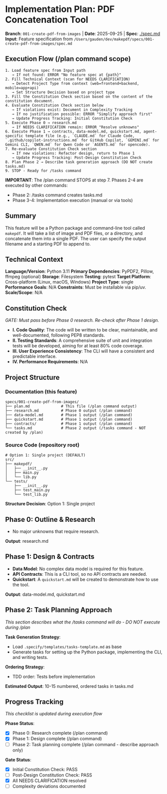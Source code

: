 # Implementation Plan: PDF Concatenation Tool

**Branch**: `001-create-pdf-from-images` | **Date**: 2025-09-25 | **Spec**: [./spec.md](./spec.md)
**Input**: Feature specification from `/Users/gauden/dev/makepdf/specs/001-create-pdf-from-images/spec.md`

## Execution Flow (/plan command scope)
```
1. Load feature spec from Input path
   → If not found: ERROR "No feature spec at {path}"
2. Fill Technical Context (scan for NEEDS CLARIFICATION)
   → Detect Project Type from context (web=frontend+backend, mobile=app+api)
   → Set Structure Decision based on project type
3. Fill the Constitution Check section based on the content of the constitution document.
4. Evaluate Constitution Check section below
   → If violations exist: Document in Complexity Tracking
   → If no justification possible: ERROR "Simplify approach first"
   → Update Progress Tracking: Initial Constitution Check
5. Execute Phase 0 → research.md
   → If NEEDS CLARIFICATION remain: ERROR "Resolve unknowns"
6. Execute Phase 1 → contracts, data-model.md, quickstart.md, agent-specific template file (e.g., `CLAUDE.md` for Claude Code, `.github/copilot-instructions.md` for GitHub Copilot, `GEMINI.md` for Gemini CLI, `QWEN.md` for Qwen Code or `AGENTS.md` for opencode).
7. Re-evaluate Constitution Check section
   → If new violations: Refactor design, return to Phase 1
   → Update Progress Tracking: Post-Design Constitution Check
8. Plan Phase 2 → Describe task generation approach (DO NOT create tasks.md)
9. STOP - Ready for /tasks command
```

**IMPORTANT**: The /plan command STOPS at step 7. Phases 2-4 are executed by other commands:
- Phase 2: /tasks command creates tasks.md
- Phase 3-4: Implementation execution (manual or via tools)

## Summary
This feature will be a Python package and command-line tool called `makepdf`. It will take a list of image and PDF files, or a directory, and concatenate them into a single PDF. The user can specify the output filename and a starting PDF to append to.

## Technical Context
**Language/Version**: Python 3.11
**Primary Dependencies**: PyPDF2, Pillow, ffmpeg (optional)
**Storage**: Filesystem
**Testing**: pytest
**Target Platform**: Cross-platform (Linux, macOS, Windows)
**Project Type**: single
**Performance Goals**: N/A
**Constraints**: Must be installable via pip/uv.
**Scale/Scope**: N/A

## Constitution Check
*GATE: Must pass before Phase 0 research. Re-check after Phase 1 design.*

- **I. Code Quality**: The code will be written to be clear, maintainable, and well-documented, following PEP8 standards.
- **II. Testing Standards**: A comprehensive suite of unit and integration tests will be developed, aiming for at least 80% code coverage.
- **III. User Experience Consistency**: The CLI will have a consistent and predictable interface.
- **IV. Performance Requirements**: N/A

## Project Structure

### Documentation (this feature)
```
specs/001-create-pdf-from-images/
├── plan.md              # This file (/plan command output)
├── research.md          # Phase 0 output (/plan command)
├── data-model.md        # Phase 1 output (/plan command)
├── quickstart.md        # Phase 1 output (/plan command)
├── contracts/           # Phase 1 output (/plan command)
└── tasks.md             # Phase 2 output (/tasks command - NOT created by /plan)
```

### Source Code (repository root)
```
# Option 1: Single project (DEFAULT)
src/
├── makepdf/
│   ├── __init__.py
│   ├── main.py
│   └── lib.py
└── tests/
    ├── __init__.py
    ├── test_main.py
    └── test_lib.py
```

**Structure Decision**: Option 1: Single project

## Phase 0: Outline & Research
- No major unknowns that require research.

**Output**: research.md

## Phase 1: Design & Contracts
- **Data Model**: No complex data model is required for this feature.
- **API Contracts**: This is a CLI tool, so no API contracts are needed.
- **Quickstart**: A `quickstart.md` will be created to demonstrate how to use the tool.

**Output**: data-model.md, quickstart.md

## Phase 2: Task Planning Approach
*This section describes what the /tasks command will do - DO NOT execute during /plan*

**Task Generation Strategy**:
- Load `.specify/templates/tasks-template.md` as base
- Generate tasks for setting up the Python package, implementing the CLI, and writing tests.

**Ordering Strategy**:
- TDD order: Tests before implementation

**Estimated Output**: 10-15 numbered, ordered tasks in tasks.md

## Progress Tracking
*This checklist is updated during execution flow*

**Phase Status**:
- [X] Phase 0: Research complete (/plan command)
- [X] Phase 1: Design complete (/plan command)
- [ ] Phase 2: Task planning complete (/plan command - describe approach only)

**Gate Status**:
- [X] Initial Constitution Check: PASS
- [ ] Post-Design Constitution Check: PASS
- [X] All NEEDS CLARIFICATION resolved
- [ ] Complexity deviations documented